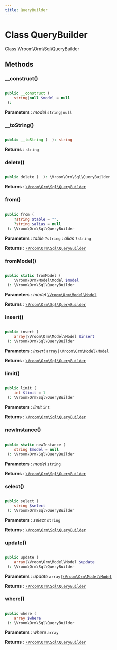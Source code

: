 ```yaml
---
title: QueryBuilder
---
```


# Class QueryBuilder

Class \Vroom\Orm\Sql\QueryBuilder

## Methods

### __construct()

```php

public __construct ( 
    string|null $model = null
 ): 
```

**Parameters**
: _model_ <code>string|null</code>

### __toString()

```php

public __toString (  ): string
```

**Returns**
: <code>string</code>

### delete()

```php

public delete (  ): \Vroom\Orm\Sql\QueryBuilder
```

**Returns**
: <code>[\Vroom\Orm\Sql\QueryBuilder](./QueryBuilder.md)</code>

### from()

```php

public from ( 
    ?string $table = "", 
    ?string $alias = null
 ): \Vroom\Orm\Sql\QueryBuilder
```

**Parameters**
: _table_ <code>?string</code>
: _alias_ <code>?string</code>

**Returns**
: <code>[\Vroom\Orm\Sql\QueryBuilder](./QueryBuilder.md)</code>

### fromModel()

```php

public static fromModel ( 
    \Vroom\Orm\Model\Model $model
 ): \Vroom\Orm\Sql\QueryBuilder
```

**Parameters**
: _model_ <code>[\Vroom\Orm\Model\Model](../Model/Model.md)</code>

**Returns**
: <code>[\Vroom\Orm\Sql\QueryBuilder](./QueryBuilder.md)</code>

### insert()

```php

public insert ( 
    array|\Vroom\Orm\Model\Model $insert
 ): \Vroom\Orm\Sql\QueryBuilder
```

**Parameters**
: _insert_ <code>array|[\Vroom\Orm\Model\Model](../Model/Model.md)</code>

**Returns**
: <code>[\Vroom\Orm\Sql\QueryBuilder](./QueryBuilder.md)</code>

### limit()

```php

public limit ( 
    int $limit = 1
 ): \Vroom\Orm\Sql\QueryBuilder
```

**Parameters**
: _limit_ <code>int</code>

**Returns**
: <code>[\Vroom\Orm\Sql\QueryBuilder](./QueryBuilder.md)</code>

### newInstance()

```php

public static newInstance ( 
    string $model = null
 ): \Vroom\Orm\Sql\QueryBuilder
```

**Parameters**
: _model_ <code>string</code>

**Returns**
: <code>[\Vroom\Orm\Sql\QueryBuilder](./QueryBuilder.md)</code>

### select()

```php

public select ( 
    string $select
 ): \Vroom\Orm\Sql\QueryBuilder
```

**Parameters**
: _select_ <code>string</code>

**Returns**
: <code>[\Vroom\Orm\Sql\QueryBuilder](./QueryBuilder.md)</code>

### update()

```php

public update ( 
    array|\Vroom\Orm\Model\Model $update
 ): \Vroom\Orm\Sql\QueryBuilder
```

**Parameters**
: _update_ <code>array|[\Vroom\Orm\Model\Model](../Model/Model.md)</code>

**Returns**
: <code>[\Vroom\Orm\Sql\QueryBuilder](./QueryBuilder.md)</code>

### where()

```php

public where ( 
    array $where
 ): \Vroom\Orm\Sql\QueryBuilder
```

**Parameters**
: _where_ <code>array</code>

**Returns**
: <code>[\Vroom\Orm\Sql\QueryBuilder](./QueryBuilder.md)</code> 




